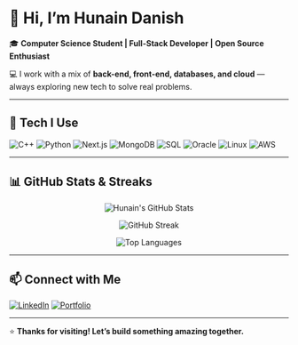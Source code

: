 # 👋 Hi, I’m Hunain Danish

🎓 **Computer Science Student | Full-Stack Developer | Open Source Enthusiast**

💻 I work with a mix of **back-end, front-end, databases, and cloud** — always exploring new tech to solve real problems.

---

## 🚀 Tech I Use

![C++](https://img.shields.io/badge/C++-00599C?style=for-the-badge&logo=c%2B%2B&logoColor=white)
![Python](https://img.shields.io/badge/Python-3776AB?style=for-the-badge&logo=python&logoColor=white)
![Next.js](https://img.shields.io/badge/Next.js-000000?style=for-the-badge&logo=next.js&logoColor=white)
![MongoDB](https://img.shields.io/badge/MongoDB-47A248?style=for-the-badge&logo=mongodb&logoColor=white)
![SQL](https://img.shields.io/badge/SQL-4479A1?style=for-the-badge&logo=sqlite&logoColor=white)
![Oracle](https://img.shields.io/badge/Oracle-F80000?style=for-the-badge&logo=oracle&logoColor=white)
![Linux](https://img.shields.io/badge/Linux-FCC624?style=for-the-badge&logo=linux&logoColor=black)
![AWS](https://img.shields.io/badge/AWS-232F3E?style=for-the-badge&logo=amazon-aws&logoColor=white)

---

## 📊 GitHub Stats & Streaks

<div align="center">

![Hunain's GitHub Stats](https://github-readme-stats.vercel.app/api?username=hunaindanish&show_icons=true&theme=tokyonight&rank_icon=github&hide=issues&count_private=true)

![GitHub Streak](https://github-readme-streak-stats.herokuapp.com?user=hunaindanish&theme=tokyonight&date_format=M%20j%5B%2C%20Y%5D)

![Top Languages](https://github-readme-stats.vercel.app/api/top-langs/?username=hunaindanish&layout=compact&theme=tokyonight&langs_count=8)

</div>

---

## 📫 Connect with Me

[![LinkedIn](https://img.shields.io/badge/LinkedIn-%20%F0%9F%91%89%20Connect-0A66C2?style=for-the-badge&logo=linkedin&logoColor=white)](https://www.linkedin.com/in/hunaindanish/)
[![Portfolio](https://img.shields.io/badge/Portfolio-%F0%9F%94%8D%20Visit%20Now-000000?style=for-the-badge&logo=vercel&logoColor=white)](https://hunain-danish-portfolio.vercel.app/)

---

⭐ **Thanks for visiting! Let’s build something amazing together.**
